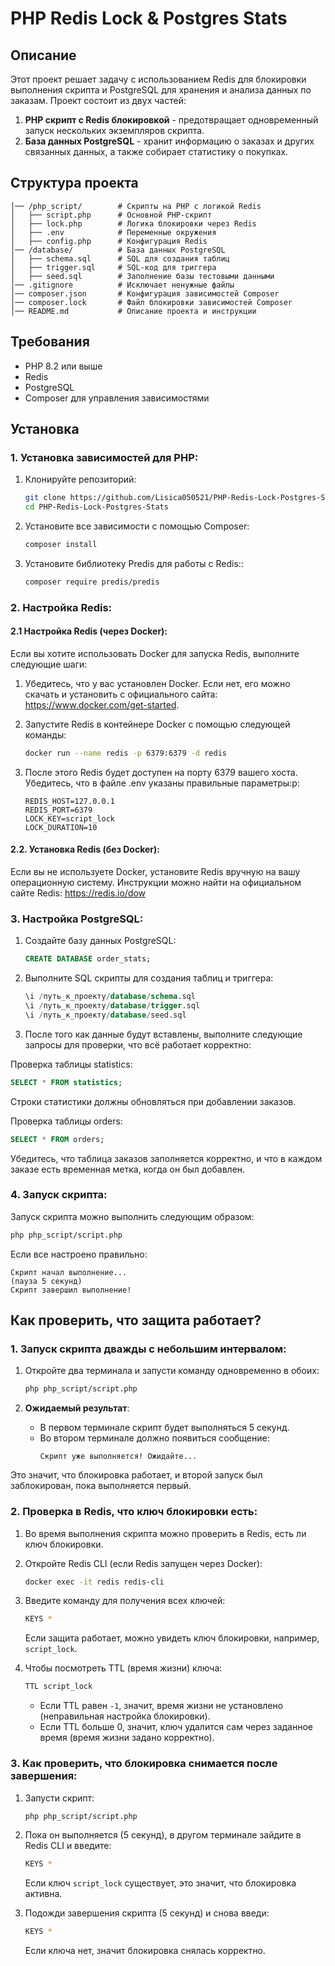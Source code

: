 # PHP Redis Lock & Postgres Stats

## Описание

Этот проект решает задачу с использованием Redis для блокировки выполнения скрипта и PostgreSQL для хранения и анализа данных по заказам. Проект состоит из двух частей:
1. **PHP скрипт с Redis блокировкой** - предотвращает одновременный запуск нескольких экземпляров скрипта.
2. **База данных PostgreSQL** - хранит информацию о заказах и других связанных данных, а также собирает статистику о покупках.

## Структура проекта

```
│── /php_script/        # Скрипты на PHP с логикой Redis  
│   ├── script.php      # Основной PHP-скрипт  
│   ├── lock.php        # Логика блокировки через Redis  
│   ├── .env            # Переменные окружения
│   ├── config.php      # Конфигурация Redis  
│── /database/          # База данных PostgreSQL  
│   ├── schema.sql      # SQL для создания таблиц  
│   ├── trigger.sql     # SQL-код для триггера  
│   ├── seed.sql        # Заполнение базы тестовыми данными  
│── .gitignore          # Исключает ненужные файлы  
│── composer.json       # Конфигурация зависимостей Composer  
│── composer.lock       # Файл блокировки зависимостей Composer  
│── README.md           # Описание проекта и инструкции  

```

## Требования

- PHP 8.2 или выше
- Redis
- PostgreSQL
- Composer для управления зависимостями

## Установка

### 1. Установка зависимостей для PHP:

1. Клонируйте репозиторий:
   ```bash
   git clone https://github.com/Lisica050521/PHP-Redis-Lock-Postgres-Stats
   cd PHP-Redis-Lock-Postgres-Stats
   ```

2. Установите все зависимости с помощью Composer:
   ```bash
   composer install
   ```

3. Установите библиотеку Predis для работы с Redis::
   ```bash
   composer require predis/predis
   ```  

### 2. Настройка Redis:
#### 2.1 Настройка Redis (через Docker):
Если вы хотите использовать Docker для запуска Redis, выполните следующие шаги:

1. Убедитесь, что у вас установлен Docker. Если нет, его можно скачать и установить с официального сайта: https://www.docker.com/get-started.
2. Запустите Redis в контейнере Docker с помощью следующей команды:

   ```bash
   docker run --name redis -p 6379:6379 -d redis
   ```

3. После этого Redis будет доступен на порту 6379 вашего хоста. Убедитесь, что в файле .env указаны правильные параметры:р:
   ```
   REDIS_HOST=127.0.0.1
   REDIS_PORT=6379
   LOCK_KEY=script_lock
   LOCK_DURATION=10
   ```
#### 2.2. Установка Redis (без Docker):
Если вы не используете Docker, установите Redis вручную на вашу операционную систему. Инструкции можно найти на официальном сайте Redis: https://redis.io/dow

### 3. Настройка PostgreSQL:

1. Создайте базу данных PostgreSQL:
   ```sql
   CREATE DATABASE order_stats;
   ```

2. Выполните SQL скрипты для создания таблиц и триггера:
   ```sql
   \i /путь_к_проекту/database/schema.sql
   \i /путь_к_проекту/database/trigger.sql
   \i /путь_к_проекту/database/seed.sql
   ```
   
3. После того как данные будут вставлены, выполните следующие запросы для проверки, что всё работает корректно:

Проверка таблицы statistics:
   ```sql
SELECT * FROM statistics;
   ```

Строки статистики должны обновляться при добавлении заказов. 

Проверка таблицы orders:

   ```sql
SELECT * FROM orders;
   ```
Убедитесь, что таблица заказов заполняется корректно, и что в каждом заказе есть временная метка, когда он был добавлен.

### 4. Запуск скрипта:

Запуск скрипта можно выполнить следующим образом:

```bash
php php_script/script.php
```

Если все настроено правильно:

```
Скрипт начал выполнение...
(пауза 5 секунд)
Скрипт завершил выполнение!
```

## Как проверить, что защита работает?

### 1. Запуск скрипта дважды с небольшим интервалом:

1. Откройте два терминала и запусти команду одновременно в обоих:

   ```bash
   php php_script/script.php
   ```

2. **Ожидаемый результат**:
    - В первом терминале скрипт будет выполняться 5 секунд.
    - Во втором терминале должно появиться сообщение:
      ```
      Скрипт уже выполняется! Ожидайте...
      ```

Это значит, что блокировка работает, и второй запуск был заблокирован, пока выполняется первый.

### 2. Проверка в Redis, что ключ блокировки есть:

1. Во время выполнения скрипта можно проверить в Redis, есть ли ключ блокировки.
2. Откройте Redis CLI (если Redis запущен через Docker):
   ```bash
   docker exec -it redis redis-cli
   ```

3. Введите команду для получения всех ключей:
   ```bash
   KEYS *
   ```

   Если защита работает, можно увидеть ключ блокировки, например, `script_lock`.

4. Чтобы посмотреть TTL (время жизни) ключа:
   ```bash
   TTL script_lock
   ```

    - Если TTL равен `-1`, значит, время жизни не установлено (неправильная настройка блокировки).
    - Если TTL больше 0, значит, ключ удалится сам через заданное время (время жизни задано корректно).

### 3. Как проверить, что блокировка снимается после завершения:

1. Запусти скрипт:
   ```bash
   php php_script/script.php
   ```

2. Пока он выполняется (5 секунд), в другом терминале зайдите в Redis CLI и введите:
   ```bash
   KEYS *
   ```

   Если ключ `script_lock` существует, это значит, что блокировка активна.

3. Подожди завершения скрипта (5 секунд) и снова введи:
   ```bash
   KEYS *
   ```

   Если ключа нет, значит блокировка снялась корректно.


